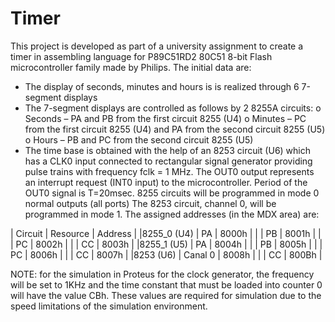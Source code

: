 # Timer
This project is developed as part of a university assignment to create a timer in assembling language for P89C51RD2 80C51 8-bit Flash microcontroller family made by Philips.
The initial data are: 
- The display of seconds, minutes and hours is is realized through 6 7-segment displays 
- The 7-segment displays are controlled as follows by 2 8255A circuits: 
o Seconds – PA and PB from the first circuit 8255 (U4) 
o Minutes – PC from the first circuit 8255 (U4) and PA from the second circuit 8255 (U5) 
o Hours – PB and PC from the second circuit 8255 (U5) 
- The time base is obtained with the help of an 8253 circuit (U6) which has a CLK0 input connected to 
rectangular signal generator providing pulse trains with frequency fclk = 1 
MHz. The OUT0 output represents an interrupt request (INT0 input) to the microcontroller. Period 
of the OUT0 signal is T=20msec. 
8255 circuits will be programmed in mode 0 normal outputs (all ports) 
The 8253 circuit, channel 0, will be programmed in mode 1. 
The assigned addresses (in the MDX area) are:

|   Circuit  |   Resource  |    Address   |
|8255_0 (U4) |      PA     |     8000h    |
|            |      PB     |     8001h    |
|            |      PC     |     8002h    |
|            |      CC     |     8003h    |
|8255_1 (U5) |      PA     |     8004h    |
|            |      PB     |     8005h    |
|            |      PC     |     8006h    |
|            |      CC     |     8007h    |
|8253 (U6)   |   Canal 0   |     8008h    |
|            |      CC     |     800Bh    |

NOTE: for the simulation in Proteus for the clock generator, the frequency will be set to 1KHz and 
the time constant that must be loaded into counter 0 will have the value CBh. These values ​​are required 
for simulation due to the speed limitations of the simulation environment.





                    

